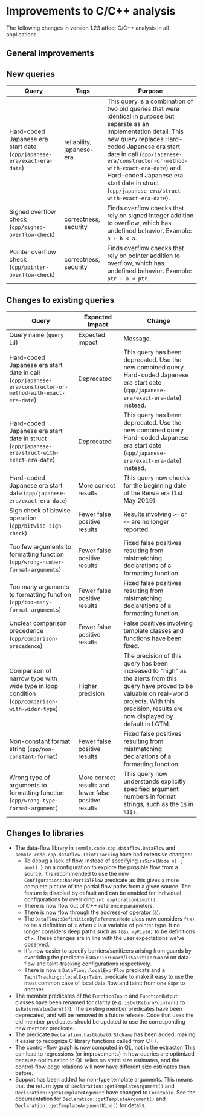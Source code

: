 # Improvements to C/C++ analysis

The following changes in version 1.23 affect C/C++ analysis in all applications.

## General improvements

## New queries

| **Query**                   | **Tags**  | **Purpose**                                                        |
|-----------------------------|-----------|--------------------------------------------------------------------|
| Hard-coded Japanese era start date (`cpp/japanese-era/exact-era-date`) | reliability, japanese-era | This query is a combination of two old queries that were identical in purpose but separate as an implementation detail.  This new query replaces Hard-coded Japanese era start date in call (`cpp/japanese-era/constructor-or-method-with-exact-era-date`) and Hard-coded Japanese era start date in struct (`cpp/japanese-era/struct-with-exact-era-date`). |
| Signed overflow check (`cpp/signed-overflow-check`) | correctness, security | Finds overflow checks that rely on signed integer addition to overflow, which has undefined behavior. Example: `a + b < a`. |
| Pointer overflow check (`cpp/pointer-overflow-check`) | correctness, security | Finds overflow checks that rely on pointer addition to overflow, which has undefined behavior. Example: `ptr + a < ptr`. |

## Changes to existing queries

| **Query**                  | **Expected impact**    | **Change**                                                       |
|----------------------------|------------------------|------------------------------------------------------------------|
| Query name (`query id`) | Expected impact | Message. |
| Hard-coded Japanese era start date in call (`cpp/japanese-era/constructor-or-method-with-exact-era-date`) | Deprecated | This query has been deprecated.  Use the new combined query Hard-coded Japanese era start date (`cpp/japanese-era/exact-era-date`) instead. |
| Hard-coded Japanese era start date in struct (`cpp/japanese-era/struct-with-exact-era-date`) | Deprecated | This query has been deprecated.  Use the new combined query Hard-coded Japanese era start date (`cpp/japanese-era/exact-era-date`) instead. |
| Hard-coded Japanese era start date (`cpp/japanese-era/exact-era-date`) | More correct results | This query now checks for the beginning date of the Reiwa era (1st May 2019). |
| Sign check of bitwise operation (`cpp/bitwise-sign-check`) | Fewer false positive results | Results involving `>=` or `<=` are no longer reported. |
| Too few arguments to formatting function (`cpp/wrong-number-format-arguments`) | Fewer false positive results | Fixed false positives resulting from mistmatching declarations of a formatting function. |
| Too many arguments to formatting function (`cpp/too-many-format-arguments`) | Fewer false positive results | Fixed false positives resulting from mistmatching declarations of a formatting function. |
| Unclear comparison precedence (`cpp/comparison-precedence`) | Fewer false positive results | False positives involving template classes and functions have been fixed. |
| Comparison of narrow type with wide type in loop condition (`cpp/comparison-with-wider-type`) | Higher precision | The precision of this query has been increased to "high" as the alerts from this query have proved to be valuable on real-world projects. With this precision, results are now displayed by default in LGTM. |
| Non-constant format string (`cpp/non-constant-format`) | Fewer false positive results | Fixed false positives resulting from mistmatching declarations of a formatting function. |
| Wrong type of arguments to formatting function (`cpp/wrong-type-format-argument`) | More correct results and fewer false positive results | This query now understands explicitly specified argument numbers in format strings, such as the `1$` in `%1$s`. |

## Changes to libraries

* The data-flow library in `semmle.code.cpp.dataflow.DataFlow` and
  `semmle.code.cpp.dataflow.TaintTracking` have had extensive changes:
  * To debug a lack of flow, instead of specifying `isSink(Node n) { any() }`
    on a configuration to
    explore the possible flow from a source, it is recommended to use the new
    `Configuration::hasPartialFlow` predicate as this gives a more complete
    picture of the partial flow paths from a given source. The feature is
    disabled by default and can be enabled for individual configurations by
    overriding `int explorationLimit()`.
  * There is now flow out of C++ reference parameters.
  * There is now flow through the address-of operator (`&`).
  * The `DataFlow::DefinitionByReferenceNode` class now considers `f(x)` to be a
    definition of `x` when `x` is a variable of pointer type. It no longer
    considers deep paths such as `f(&x.myField)` to be definitions of `x`. These
    changes are in line with the user expectations we've observed.
  * It's now easier to specify barriers/sanitizers
    arising from guards by overriding the predicate
    `isBarrierGuard`/`isSanitizerGuard` on data-flow and taint-tracking
    configurations respectively.
  * There is now a `DataFlow::localExprFlow` predicate and a
    `TaintTracking::localExprTaint` predicate to make it easy to use the most
    common case of local data flow and taint: from one `Expr` to another.
* The member predicates of the `FunctionInput` and `FunctionOutput` classes have been renamed for
  clarity (e.g. `isOutReturnPointer()` to `isReturnValueDeref()`). The existing member predicates
  have been deprecated, and will be removed in a future release. Code that uses the old member
  predicates should be updated to use the corresponding new member predicate.
* The predicate `Declaration.hasGlobalOrStdName` has been added, making it
  easier to recognize C library functions called from C++.
* The control-flow graph is now computed in QL, not in the extractor. This can
  lead to regressions (or improvements) in how queries are optimized because
  optimization in QL relies on static size estimates, and the control-flow edge
  relations will now have different size estimates than before.
* Support has been added for non-type template arguments.  This means that the
  return type of `Declaration::getTemplateArgument()` and
  `Declaration::getATemplateArgument` have changed to `Locatable`.  See the
  documentation for `Declaration::getTemplateArgument()` and
  `Declaration::getTemplateArgumentKind()` for details.
